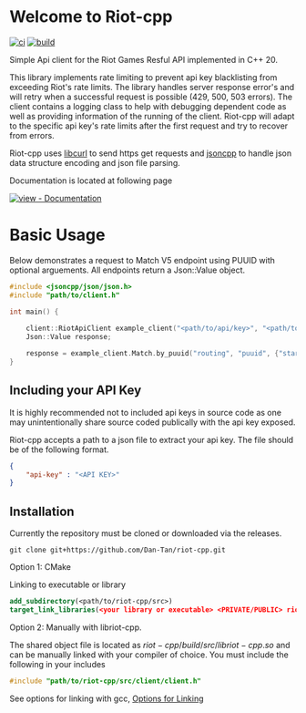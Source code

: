 # Welcome to Riot-cpp

[![ci](https://github.com/Dan-Tan/riot-cpp/workflows/ci/badge.svg)](https://github.com/Dan-Tan/riot-cpp/actions?query=workflow:"ci")
[![build](https://github.com/Dan-Tan/riot-cpp/workflows/build/badge.svg)](https://github.com/Dan-Tan/riot-cpp/actions?query=workflow:"build")

Simple Api client for the Riot Games Resful API implemented in C++ 20. 

This library implements rate limiting to prevent api key blacklisting from exceeding Riot's rate limits. The library handles server response error's and will retry when a successful request is possible (429, 500, 503 errors). The client contains a logging class to help with debugging dependent code as well as providing information of the running of the client. Riot-cpp will adapt to the specific api key's rate limits after the first request and try to recover from errors.

Riot-cpp uses [libcurl](https://curl.se/libcurl/) to send https get requests and [jsoncpp](https://open-source-parsers.github.io/jsoncpp-docs/doxygen/index.html) to handle json data structure encoding and json file parsing.

Documentation is located at following page 

[![view - Documentation](https://img.shields.io/badge/view-Documentation-blue?style=for-the-badge)](https://dan-tan.github.io/riot-cpp/)

# Basic Usage

Below demonstrates a request to Match V5 endpoint using PUUID with optional arguements. All endpoints return a Json::Value object.

```Cpp
#include <jsoncpp/json/json.h>
#include "path/to/client.h"

int main() {
    
    client::RiotApiClient example_client("<path/to/api/key>", "<path/to/logging/file>", logging::LEVEL::<level>, <bool verbose>);
    Json::Value response;

    response = example_client.Match.by_puuid("routing", "puuid", {"startTime", <user_arg>}, {"endTime", <user_arg>}, ...);
}
```

## Including your API Key

It is highly recommended not to included api keys in source code as one may unintentionally share source coded publically with the api key exposed.

Riot-cpp accepts a path to a json file to extract your api key. The file should be of the following format.

```Json
{
    "api-key" : "<API KEY>"
}
```

## Installation

Currently the repository must be cloned or downloaded via the releases.

```git
git clone git+https://github.com/Dan-Tan/riot-cpp.git
```
Option 1: CMake

Linking to executable or library

```cmake
add_subdirectory(<path/to/riot-cpp/src>)
target_link_libraries(<your library or executable> <PRIVATE/PUBLIC> riot-cpp)
```

Option 2: Manually with libriot-cpp.

The shared object file is located as $riot-cpp/build/src/libriot-cpp.so$ and can be manually linked with your compiler of choice. You must include the following in your includes

```cpp
#include "path/to/riot-cpp/src/client/client.h"
```

See options for linking with gcc, [Options for Linking](https://gcc.gnu.org/onlinedocs/gcc/Link-Options.html)
